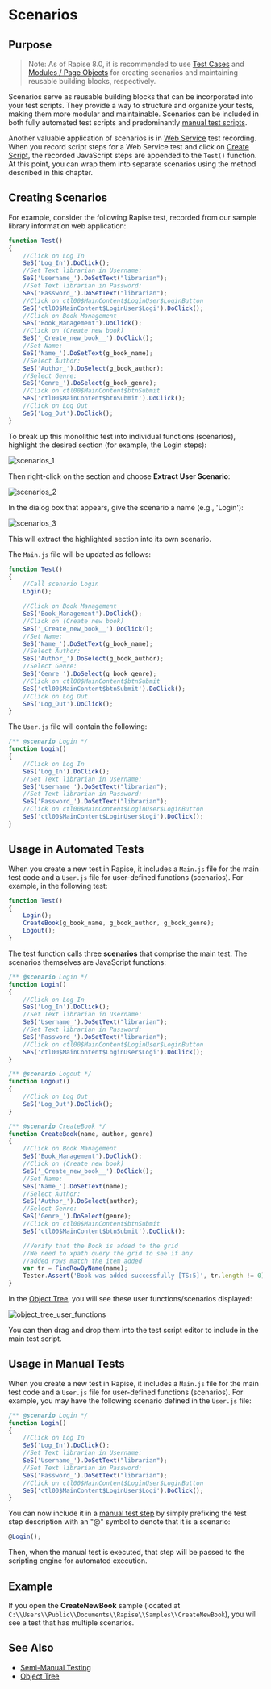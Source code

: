 # Scenarios

## Purpose

> Note: As of Rapise 8.0, it is recommended to use [Test Cases](Frameworks/frameworks.md#test-cases) and [Modules / Page Objects](Frameworks/pageobjects.md) for creating scenarios and maintaining reusable building blocks, respectively.

Scenarios serve as reusable building blocks that can be incorporated into your test scripts. They provide a way to structure and organize your tests, making them more modular and maintainable. Scenarios can be included in both fully automated test scripts and predominantly [manual test scripts](semi_manual_testing.md).

Another valuable application of scenarios is in [Web Service](web_service_testing.md) test recording. When you record script steps for a Web Service test and click on [Create Script](tutorial_web_services_rest.md#3a-generating-rest-test-scripts), the recorded JavaScript steps are appended to the `Test()` function. At this point, you can wrap them into separate scenarios using the method described in this chapter.

## Creating Scenarios

For example, consider the following Rapise test, recorded from our sample library information web application:
<!-- /* cSpell:disable */ -->
```javascript
function Test()
{
    //Click on Log In
    SeS('Log_In').DoClick();        
    //Set Text librarian in Username:
    SeS('Username_').DoSetText("librarian");
    //Set Text librarian in Password:
    SeS('Password_').DoSetText("librarian");
    //Click on ctl00$MainContent$LoginUser$LoginButton
    SeS('ctl00$MainContent$LoginUser$Logi').DoClick();
    //Click on Book Management
    SeS('Book_Management').DoClick();
    //Click on (Create new book)
    SeS('_Create_new_book__').DoClick();
    //Set Name:
    SeS('Name_').DoSetText(g_book_name);
    //Select Author:
    SeS('Author_').DoSelect(g_book_author);
    //Select Genre:
    SeS('Genre_').DoSelect(g_book_genre);
    //Click on ctl00$MainContent$btnSubmit
    SeS('ctl00$MainContent$btnSubmit').DoClick();
    //Click on Log Out
    SeS('Log_Out').DoClick();
}
```
<!-- /* cSpell:enable */ -->
To break up this monolithic test into individual functions (scenarios), highlight the desired section (for example, the Login steps):

![scenarios_1](./img/scenarios1.png)

Then right-click on the section and choose **Extract User Scenario**:

![scenarios_2](./img/scenarios2.png)

In the dialog box that appears, give the scenario a name (e.g., 'Login'):

![scenarios\_3](./img/scenarios3.png)

This will extract the highlighted section into its own scenario.

The `Main.js` file will be updated as follows:

```javascript
function Test()
{
    //Call scenario Login
    Login();

    //Click on Book Management
    SeS('Book_Management').DoClick();
    //Click on (Create new book)
    SeS('_Create_new_book__').DoClick();
    //Set Name:
    SeS('Name_').DoSetText(g_book_name);
    //Select Author:
    SeS('Author_').DoSelect(g_book_author);
    //Select Genre:
    SeS('Genre_').DoSelect(g_book_genre);
    //Click on ctl00$MainContent$btnSubmit
    SeS('ctl00$MainContent$btnSubmit').DoClick();
    //Click on Log Out
    SeS('Log_Out').DoClick();
}
```

The `User.js` file will contain the following:
<!-- /* cSpell:disable */ -->
```javascript
/** @scenario Login */
function Login()
{
    //Click on Log In
    SeS('Log_In').DoClick();        
    //Set Text librarian in Username:
    SeS('Username_').DoSetText("librarian");
    //Set Text librarian in Password:
    SeS('Password_').DoSetText("librarian");
    //Click on ctl00$MainContent$LoginUser$LoginButton
    SeS('ctl00$MainContent$LoginUser$Logi').DoClick();
}
```
<!-- /* cSpell:enable */ -->
## Usage in Automated Tests

When you create a new test in Rapise, it includes a `Main.js` file for the main test code and a `User.js` file for user-defined functions (scenarios). For example, in the following test:

```javascript
function Test()
{
    Login();
    CreateBook(g_book_name, g_book_author, g_book_genre);
    Logout();
}
```

The test function calls three **scenarios** that comprise the main test. The scenarios themselves are JavaScript functions:
<!-- /* cSpell:disable */ -->
```javascript
/** @scenario Login */
function Login()
{
    //Click on Log In
    SeS('Log_In').DoClick();        
    //Set Text librarian in Username:
    SeS('Username_').DoSetText("librarian");
    //Set Text librarian in Password:
    SeS('Password_').DoSetText("librarian");
    //Click on ctl00$MainContent$LoginUser$LoginButton
    SeS('ctl00$MainContent$LoginUser$Logi').DoClick();
}

/** @scenario Logout */
function Logout()
{
    //Click on Log Out
    SeS('Log_Out').DoClick();
}

/** @scenario CreateBook */
function CreateBook(name, author, genre)
{
    //Click on Book Management
    SeS('Book_Management').DoClick();
    //Click on (Create new book)
    SeS('_Create_new_book__').DoClick();
    //Set Name:
    SeS('Name_').DoSetText(name);
    //Select Author:
    SeS('Author_').DoSelect(author);
    //Select Genre:
    SeS('Genre_').DoSelect(genre);
    //Click on ctl00$MainContent$btnSubmit
    SeS('ctl00$MainContent$btnSubmit').DoClick();

    //Verify that the Book is added to the grid
    //We need to xpath query the grid to see if any
    //added rows match the item added
    var tr = FindRowByName(name);
    Tester.Assert('Book was added successfully [TS:5]', tr.length != 0);
}
```
<!-- /* cSpell:enable */ -->
In the [Object Tree](object_tree.md), you will see these user functions/scenarios displayed:

![object\_tree\_user\_functions](./img/scenarios4.png)

You can then drag and drop them into the test script editor to include in the main test script.

## Usage in Manual Tests

When you create a new test in Rapise, it includes a `Main.js` file for the main test code and a `User.js` file for user-defined functions (scenarios). For example, you may have the following scenario defined in the `User.js` file:
<!-- /* cSpell:disable */ -->
```javascript
/** @scenario Login */
function Login()
{
    //Click on Log In
    SeS('Log_In').DoClick();        
    //Set Text librarian in Username:
    SeS('Username_').DoSetText("librarian");
    //Set Text librarian in Password:
    SeS('Password_').DoSetText("librarian");
    //Click on ctl00$MainContent$LoginUser$LoginButton
    SeS('ctl00$MainContent$LoginUser$Logi').DoClick();
}
```
<!-- /* cSpell:enable */ -->
You can now include it in a [manual test step](semi_manual_testing.md) by simply prefixing the test step description with an "@" symbol to denote that it is a scenario:

```javascript
@Login();
```

Then, when the manual test is executed, that step will be passed to the scripting engine for automated execution.

## Example

If you open the **CreateNewBook** sample (located at `C:\\Users\\Public\\Documents\\Rapise\\Samples\\CreateNewBook`), you will see a test that has multiple scenarios.

## See Also

- [Semi-Manual Testing](semi_manual_testing.md)
- [Object Tree](object_tree.md)